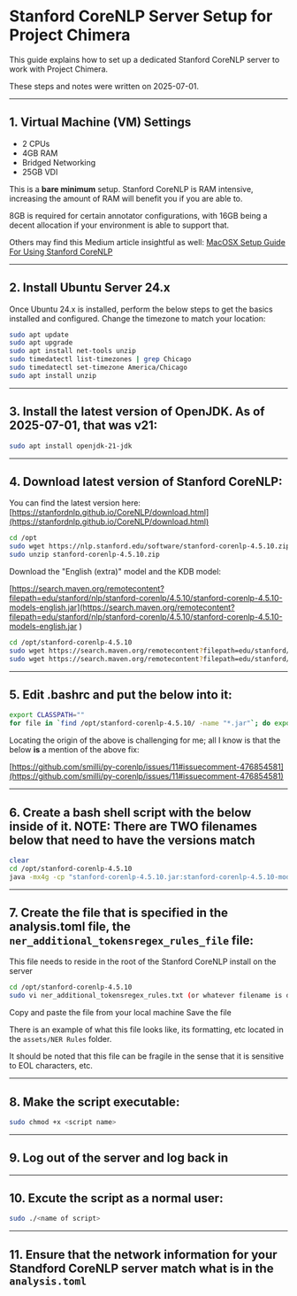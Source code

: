 # Stanford CoreNLP Server Setup for Project Chimera

This guide explains how to set up a dedicated Stanford CoreNLP server to work with Project Chimera.

These steps and notes were written on 2025-07-01.

---

## 1. Virtual Machine (VM) Settings

- 2 CPUs  
- 4GB RAM
- Bridged Networking  
- 25GB VDI  

This is a **bare minimum** setup. Stanford CoreNLP is RAM intensive, increasing the amount of RAM will benefit you if you are able to.

8GB is required for certain annotator configurations, with 16GB being a decent allocation if your environment is able to support that.

Others may find this Medium article insightful as well: [MacOSX Setup Guide For Using Stanford CoreNLP](https://shandou.medium.com/macosx-setup-guide-for-using-stanford-corenlp-b87795b7ff4b)

---

## 2. Install Ubuntu Server 24.x

Once Ubuntu 24.x is installed, perform the below steps to get the basics installed and configured. Change the timezone to match your location:

```bash
sudo apt update
sudo apt upgrade
sudo apt install net-tools unzip
sudo timedatectl list-timezones | grep Chicago
sudo timedatectl set-timezone America/Chicago
sudo apt install unzip
```

---

## 3. Install the latest version of OpenJDK. As of 2025-07-01, that was v21:

```bash
sudo apt install openjdk-21-jdk
```

---

## 4. Download latest version of Stanford CoreNLP:

You can find the latest version here: [https://stanfordnlp.github.io/CoreNLP/download.html](https://stanfordnlp.github.io/CoreNLP/download.html)

```bash
cd /opt
sudo wget https://nlp.stanford.edu/software/stanford-corenlp-4.5.10.zip
sudo unzip stanford-corenlp-4.5.10.zip
```

Download the "English (extra)" model and the KDB model:

[https://search.maven.org/remotecontent?filepath=edu/stanford/nlp/stanford-corenlp/4.5.10/stanford-corenlp-4.5.10-models-english.jar](https://search.maven.org/remotecontent?filepath=edu/stanford/nlp/stanford-corenlp/4.5.10/stanford-corenlp-4.5.10-models-english.jar
)

```bash
cd /opt/stanford-corenlp-4.5.10
sudo wget https://search.maven.org/remotecontent?filepath=edu/stanford/nlp/stanford-corenlp/4.5.10/stanford-corenlp-4.5.10-models-english.jar -O stanford-corenlp-4.5.10-models-english.jar
sudo wget https://search.maven.org/remotecontent?filepath=edu/stanford/nlp/stanford-corenlp/4.5.10/stanford-corenlp-4.5.10-models-english-kbp.jar -O stanford-corenlp-4.5.10-models-english-kbp.jar
```

---

## 5. Edit .bashrc and put the below into it:

```bash
export CLASSPATH=""
for file in `find /opt/stanford-corenlp-4.5.10/ -name "*.jar"`; do export CLASSPATH="$CLASSPATH:`realpath $file`"; done
```

Locating the origin of the above is challenging for me; all I know is that the below **is** a mention of the above fix:

[https://github.com/smilli/py-corenlp/issues/11#issuecomment-476854581](https://github.com/smilli/py-corenlp/issues/11#issuecomment-476854581)


---

## 6. Create a bash shell script with the below inside of it. NOTE: There are **TWO filenames below** that need to have the versions match

```bash
clear
cd /opt/stanford-corenlp-4.5.10
java -mx4g -cp "stanford-corenlp-4.5.10.jar:stanford-corenlp-4.5.10-models-english.jar:*" edu.stanford.nlp.pipeline.StanfordCoreNLPServer -port 9000 -timeout 1200000
```

---

## 7. Create the file that is specified in the analysis.toml file, the `ner_additional_tokensregex_rules_file` file:

This file needs to reside in the root of the Stanford CoreNLP install on the server

```bash
cd /opt/stanford-corenlp-4.5.10
sudo vi ner_additional_tokensregex_rules.txt (or whatever filename is defined in the analysis.toml file)
```

Copy and paste the file from your local machine
Save the file

There is an example of what this file looks like, its formatting, etc located in the `assets/NER Rules` folder.

It should be noted that this file can be fragile in the sense that it is sensitive to EOL characters, etc.

---

## 8. Make the script executable:

```bash
sudo chmod +x <script name>
```

---

## 9. Log out of the server and log back in

---

## 10. Excute the script as a normal user:

```bash
sudo ./<name of script>
```

---

## 11. Ensure that the network information for your Standford CoreNLP server match what is in the `analysis.toml`